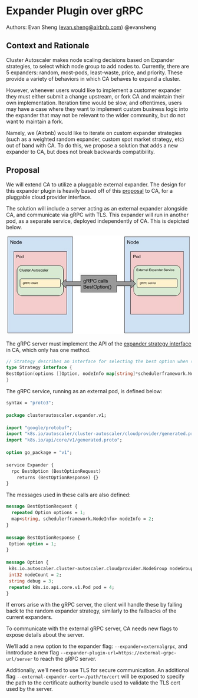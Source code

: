 # Expander Plugin over gRPC

Authors:
Evan Sheng (evan.sheng@airbnb.com) @evansheng

## Context and Rationale

Cluster Autoscaler makes node scaling decisions based on Expander strategies, to select which node group to add nodes to.
Currently, there are 5 expanders: random, most-pods, least-waste, price, and priority. These provide a variety of behaviors in which CA behaves to expand a cluster.

However, whenever users would like to implement a customer expander they must either submit a change upstream, or fork CA and maintain their own implementation.
Iteration time would be slow, and oftentimes, users may have a case where they want to implement custom business logic into the expander that may not be relevant to the wider community, but do not want to maintain a fork.

Namely, we (Airbnb) would like to iterate on custom expander strategies (such as a weighted random expander, custom spot market strategy, etc) out of band with CA.
To do this, we propose a solution that adds a new expander to CA, but does not break backwards compatibility.


## Proposal

We will extend CA to utilize a pluggable external expander. The design for this expander plugin is heavily based off of this [proposal](https://github.com/kubernetes/autoscaler/blob/master/cluster-autoscaler/proposals/plugable-provider-grpc.md) to CA, for a pluggable cloud provider interface.

The solution will include a server acting as an external expander alongside CA, and communicate via gRPC with TLS. This expander will run in another pod, as a separate service, deployed independently of CA.
This is depicted below.

![Figure](./images/external-expander-plugin-grpc.jpg)

The gRPC server must implement the API of the [expander strategy interface](https://github.com/kubernetes/autoscaler/blob/master/cluster-autoscaler/expander/expander.go#L50) in CA, which only has one method.


```go
// Strategy describes an interface for selecting the best option when scaling up
type Strategy interface {
BestOption(options []Option, nodeInfo map[string]*schedulerframework.NodeInfo) *Option
}
```

The gRPC service, running as an external pod, is defined below:

```protobuf
syntax = "proto3";

package clusterautoscaler.expander.v1;

import "google/protobuf";
import "k8s.io/autoscaler/cluster-autoscaler/cloudprovider/generated.proto";
import "k8s.io/api/core/v1/generated.proto";

option go_package = "v1";

service Expander {
  rpc BestOption (BestOptionRequest)
    returns (BestOptionResponse) {}
}
```
The messages used in these calls are also defined:
```protobuf
message BestOptionRequest {
  repeated Option options = 1;
  map<string, schedulerframework.NodeInfo> nodeInfo = 2;
}

message BestOptionResponse {
 Option option = 1;
}

message Option {
 k8s.io.autoscaler.cluster-autoscaler.cloudprovider.NodeGroup nodeGroup = 1;
 int32 nodeCount = 2;
 string debug = 3;
 repeated k8s.io.api.core.v1.Pod pod = 4;
}
```

If errors arise with the gRPC server, the client will handle these by falling back to the random expander strategy, similarly to the fallbacks of the current expanders.

To communicate with the external gRPC server, CA needs new flags to expose details about the server.

We’ll add a new option to the expander flag: `--expander=externalgrpc`, and inntroduce a new flag `--expander-plugin-url=https://external-grpc-url/server` to reach the gRPC server.

Additionally, we’ll need to use TLS for secure communication. An additional flag `--external-expander-cert=~/path/to/cert` will be exposed to specify the path to the certificate authority bundle used to validate the TLS cert used by the server.
